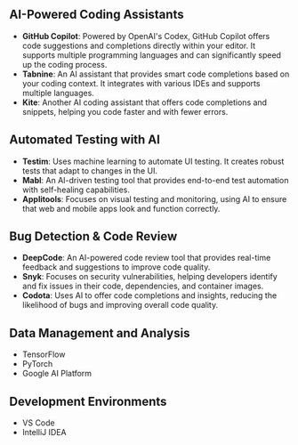 ## AI-Powered Coding Assistants
* **GitHub Copilot**: Powered by OpenAI's Codex, GitHub Copilot offers code suggestions and completions directly within your editor. It supports multiple programming languages and can significantly speed up the coding process.
* **Tabnine**: An AI assistant that provides smart code completions based on your coding context. It integrates with various IDEs and supports multiple languages.
* **Kite**: Another AI coding assistant that offers code completions and snippets, helping you code faster and with fewer errors.

## Automated Testing with AI
* **Testim**: Uses machine learning to automate UI testing. It creates robust tests that adapt to changes in the UI.
* **Mabl**: An AI-driven testing tool that provides end-to-end test automation with self-healing capabilities.
* **Applitools**: Focuses on visual testing and monitoring, using AI to ensure that web and mobile apps look and function correctly.

## Bug Detection & Code Review
* **DeepCode**: An AI-powered code review tool that provides real-time feedback and suggestions to improve code quality.
* **Snyk**: Focuses on security vulnerabilities, helping developers identify and fix issues in their code, dependencies, and container images.
* **Codota**: Uses AI to offer code completions and insights, reducing the likelihood of bugs and improving overall code quality.

## Data Management and Analysis
* TensorFlow
* PyTorch
* Google AI Platform

## Development Environments
* VS Code
* IntelliJ IDEA
